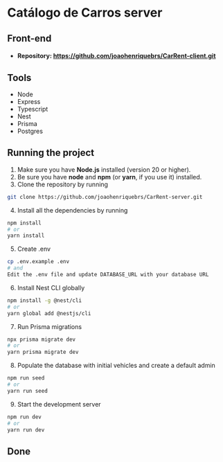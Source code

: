 # Catálogo de Carros server

## Front-end
- #### Repository: https://github.com/joaohenriquebrs/CarRent-client.git

## Tools
- Node
- Express
- Typescript
- Nest
- Prisma
- Postgres

## Running the project

1. Make sure you have **Node.js** installed (version 20 or higher).
2. Be sure you have **node** and **npm** (or **yarn**, if you use it) installed.
3. Clone the repository by running
```bash
git clone https://github.com/joaohenriquebrs/CarRent-server.git
```
4. Install all the dependencies by running
```bash
npm install
# or
yarn install
```
5. Create .env 
```bash
cp .env.example .env
# and
Edit the .env file and update DATABASE_URL with your database URL
```
6. Install Nest CLI globally
```bash
npm install -g @nest/cli
# or 
yarn global add @nestjs/cli
```
7. Run Prisma migrations
```bash
npx prisma migrate dev
# or 
yarn prisma migrate dev
```
8. Populate the database with initial vehicles and create a default admin
```bash
npm run seed
# or
yarn run seed
```
9. Start the development server
```bash
npm run dev
# or
yarn run dev
```
## Done
